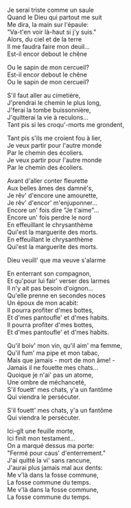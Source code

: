 Je serai triste comme un saule     
Quand le Dieu qui partout me suit     
Me dira, la main sur l'épaule:     
"Va-t'en voir là-haut si j'y suis."     
Alors, du ciel et de la terre     
Il me faudra faire mon deuil...     
Est-il encor debout le chêne     
     
Ou le sapin de mon cercueil?     
Est-il encor debout le chêne     
Ou le sapin de mon cercueil?     
     
S'il faut aller au cimetière,     
J'prendrai le chemin le plus long,     
J'ferai la tombe buissonnière,     
J'quitterai la vie à reculons...     
Tant pis si les croqu'-morts me grondent,     
     
Tant pis s'ils me croient fou à lier,     
Je veux partir pour l'autre monde     
Par le chemin des écoliers.     
Je veux partir pour l'autre monde     
Par le chemin des écoliers.     
     
Avant d'aller conter fleurette     
Aux belles âmes des damné's,     
Je rêv' d'encore une amourette,     
Je rêv' d'encor' m'enjuponner...     
Encore un' fois dire "Je t'aime"...     
Encore un' fois perdre le nord     
En effeuillant le chrysanthème     
Qui'est la marguerite des morts.     
En effeuillant le chrysanthème     
Qui'est la marguerite des morts.     
     
Dieu veuill' que ma veuve s'alarme     
     
En enterrant son compagnon,     
Et qu'pour lui fair' verser des larmes     
Il n'y ait pas besoin d'oignon...     
Qu'elle prenne en secondes noces     
Un époux de mon acabit:     
Il pourra profiter d'mes bottes,     
Et d'mes pantoufle' et d'mes habits.     
Il pourra profiter d'mes bottes,     
Et d'mes pantoufle' et d'mes habits.     
     
Qu'il boiv' mon vin, qu'il aim' ma femme,     
Qu'il fum' ma pipe et mon tabac,     
Mais que jamais - mort de mon âme! -     
Jamais il ne fouette mes chats...     
Quoique je n'ai' pas un atome,     
Une ombre de méchanceté,     
S'il fouett' mes chats, y'a un fantôme     
Qui viendra le persécuter.     
     
S'il fouett' mes chats, y'a un fantôme     
Qui viendra le persécuter.     
     
Ici-gît une feuille morte,     
Ici finit mon testament...     
On a marqué dessus ma porte:     
"Fermé pour caus' d'enterrement."     
J'ai quitté la vi' sans rancune,     
J'aurai plus jamais mal aux dents:     
Me v'là dans la fosse commune,     
La fosse commune du temps.     
Me v'là dans la fosse commune,     
La fosse commune du temps.     
